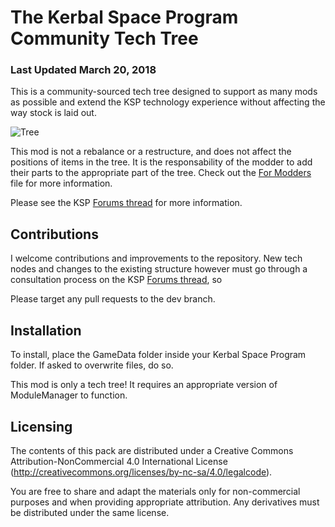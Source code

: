 # The Kerbal Space Program Community Tech Tree
### Last Updated March 20, 2018

This is a community-sourced tech tree designed to support as many mods as possible and extend the KSP technology experience without affecting the way stock is laid out.

![Tree](http://i.imgur.com/XCkHCrs.png)

This mod is not a rebalance or a restructure, and does not affect the positions of items in the tree. It is the responsability of the modder to add their parts to the appropriate part of the tree. Check out the [For Modders](https://raw.githubusercontent.com/ChrisAdderley/CommunityTechTree/master/ForModders.txt) file for more information.

Please see the KSP [Forums thread](https://forum.kerbalspaceprogram.com/index.php?/topic/90530-131-community-tech-tree-july-26th-new-techs/) for more information.

## Contributions

I welcome contributions and improvements to the repository. New tech nodes and changes to the existing structure however must go through a consultation process on the KSP [Forums thread](https://forum.kerbalspaceprogram.com/index.php?/topic/90530-131-community-tech-tree-july-26th-new-techs/), so

Please target any pull requests to the dev branch.

## Installation

To install, place the GameData folder inside your Kerbal Space Program folder. If asked to overwrite files, do so.

This mod is only a tech tree! It requires an appropriate version of ModuleManager to function.


## Licensing

The contents of this pack are distributed under a Creative Commons Attribution-NonCommercial 4.0 International License (http://creativecommons.org/licenses/by-nc-sa/4.0/legalcode).

You are free to share and adapt the materials only for non-commercial purposes and when providing appropriate attribution. Any derivatives must be distributed under the same license.
